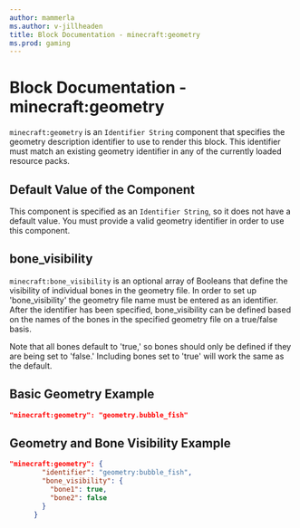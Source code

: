 ```yaml
---
author: mammerla
ms.author: v-jillheaden
title: Block Documentation - minecraft:geometry
ms.prod: gaming
---
```


# Block Documentation - minecraft:geometry

`minecraft:geometry` is an `Identifier String` component that specifies the geometry description identifier to use to render this block. This identifier must match an existing geometry identifier in any of the currently loaded resource packs.

## Default Value of the Component

This component is specified as an `Identifier String`, so it does not have a default value. You must provide a valid geometry identifier in order to use this component.

## bone_visibility

`minecraft:bone_visibility` is an optional array of Booleans that define the visibility of individual bones in the geometry file. In order to set up 'bone_visibility' the geometry file name must be entered as an identifier. After the identifier has been specified, bone_visibility can be defined based on the names of the bones in the specified geometry file on a true/false basis.

Note that all bones default to 'true,' so bones should only be defined if they are being set to 'false.' Including bones set to 'true' will work the same as the default.

## Basic Geometry Example

```json
"minecraft:geometry": "geometry.bubble_fish"
```
## Geometry and Bone Visibility Example

```json
"minecraft:geometry": { 
        "identifier": "geometry:bubble_fish", 
        "bone_visibility": { 
          "bone1": true, 
          "bone2": false 
        } 
      }
```
